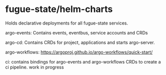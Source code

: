 # fugue-state/helm-charts
Holds declarative deployments for all fugue-state services.

argo-events:
  Contains events, eventbus, service accounts and CRDs

argo-cd:
  Contains CRDs for project, applications and starts argo-server.

argo-workflows:
  https://argoproj.github.io/argo-workflows/quick-start/

ci:
  contains bindings for argo-events and argo-workflows CRDs to create a ci pipeline.
  work in progress
